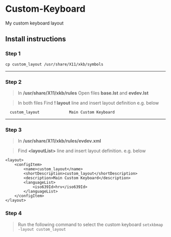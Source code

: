 # Custom-Keyboard
My custom keyboard layout


## Install instructions

### Step 1
```
cp custom_layout /usr/share/X11/xkb/symbols
```
---

### Step 2
> In **/usr/share/X11/xkb/rules** Open files **base.lst** and **evdev.lst**

> In both files Find **! layout** line and insert layout definition e.g. below

```
  custom_layout             Main Custom Keyboard
```
---
### Step 3 
> In **/usr/share/X11/xkb/rules/evdev.xml**

> Find **\<layoutList\>** line and insert layout definition. e.g. below

```
<layout>
    <configItem>
        <name>custom_layout</name>
        <shortDescription>custom_layout</shortDescription>
        <description>Main Custom Keyboard</description>
        <languageList>
            <iso639Id>hrv</iso639Id>
        </languageList>
    </configItem>
</layout>
```

### Step 4
> Run the following command to select the custom keyboard
```setxkbmap -layout custom_layout```
